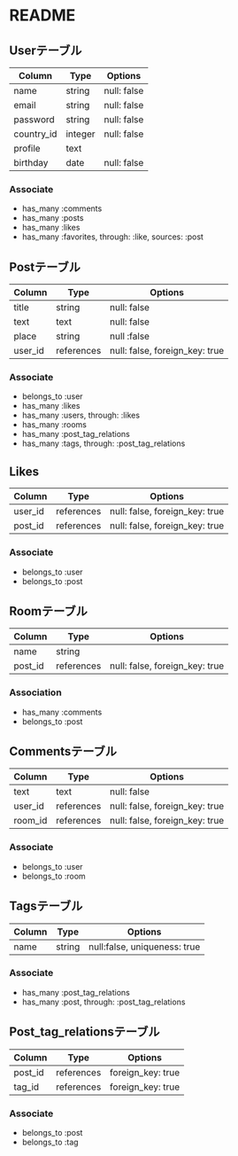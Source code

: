 # README


## Userテーブル
| Column        | Type       | Options     |
| ------------- | ---------- | ----------- |
| name          | string     | null: false |
| email         | string     | null: false |
| password      | string     | null: false |
| country_id    | integer    | null: false |
| profile       | text       |             |
| birthday      | date       | null: false |

### Associate
- has_many :comments
- has_many :posts
- has_many :likes
- has_many :favorites, through: :like, sources: :post



## Postテーブル
| Column        | Type       | Options                        |
| ------------- | ---------- | ------------------------------ |
| title         | string     | null: false                    |
| text          | text       | null: false                    |
| place         | string     | null :false                    |
| user_id       | references | null: false, foreign_key: true |

### Associate
- belongs_to :user
- has_many :likes
- has_many :users, through: :likes
- has_many :rooms
- has_many :post_tag_relations
- has_many :tags, through: :post_tag_relations



## Likes
| Column  | Type       | Options                        |
| ------- | ---------- | ------------------------------ |
| user_id | references | null: false, foreign_key: true |
| post_id | references | null: false, foreign_key: true |

### Associate
- belongs_to :user
- belongs_to :post



## Roomテーブル
| Column        | Type       | Options                        |
| ------------- | ---------- | ------------------------------ |
| name          | string     |                                |
| post_id       | references | null: false, foreign_key: true |

### Association
- has_many :comments
- belongs_to :post



## Commentsテーブル
| Column  | Type       | Options                        |
| ------- | ---------- | ------------------------------ |
| text    | text       | null: false                    |
| user_id | references | null: false, foreign_key: true |
| room_id | references | null: false, foreign_key: true |

### Associate
- belongs_to :user
- belongs_to :room



## Tagsテーブル
| Column  | Type       | Options                        |
| ------- | ---------- | ------------------------------ |
| name    | string     | null:false, uniqueness: true   |

### Associate
- has_many :post_tag_relations
- has_many :post, through: :post_tag_relations



## Post_tag_relationsテーブル
| Column  | Type       | Options                        |
| ------- | ---------- | ------------------------------ |
| post_id | references | foreign_key: true              |
| tag_id  | references | foreign_key: true              |

### Associate
- belongs_to :post
- belongs_to :tag
